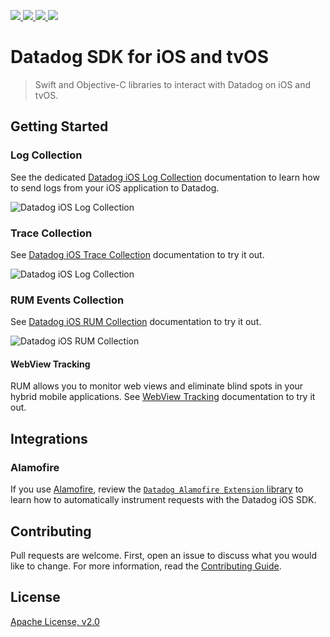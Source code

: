 <p>
    <a href="https://swiftpackageindex.com/DataDog/dd-sdk-ios">
        <img src="https://img.shields.io/endpoint?url=https%3A%2F%2Fswiftpackageindex.com%2Fapi%2Fpackages%2FDataDog%2Fdd-sdk-ios%2Fbadge%3Ftype%3Dplatforms" />
    </a>
    <a href="https://swiftpackageindex.com/DataDog/dd-sdk-ios">
        <img src="https://img.shields.io/endpoint?url=https%3A%2F%2Fswiftpackageindex.com%2Fapi%2Fpackages%2FDataDog%2Fdd-sdk-ios%2Fbadge%3Ftype%3Dswift-versions" />
    </a>
    <a href="https://swiftpackageindex.com/DataDog/dd-sdk-ios">
        <img src="https://img.shields.io/github/v/release/DataDog/dd-sdk-ios?style=flat&label=Swift%20Package%20Index&color=red" />
    </a>
    <a href="https://cocoapods.org/pods/DatadogCore">
        <img src="https://img.shields.io/github/v/release/DataDog/dd-sdk-ios?style=flat&label=CocoaPods" />
    </a>
</p>


# Datadog SDK for iOS and tvOS

> Swift and Objective-C libraries to interact with Datadog on iOS and tvOS.

## Getting Started

### Log Collection

See the dedicated [Datadog iOS Log Collection][1] documentation to learn how to send logs from your iOS application to Datadog.

![Datadog iOS Log Collection](docs/images/logging.png)

### Trace Collection

See [Datadog iOS Trace Collection][2] documentation to try it out.

![Datadog iOS Log Collection](docs/images/tracing.png)

### RUM Events Collection

See [Datadog iOS RUM Collection][3] documentation to try it out.

![Datadog iOS RUM Collection](docs/images/rum.png)

#### WebView Tracking

RUM allows you to monitor web views and eliminate blind spots in your hybrid mobile applications. See [WebView Tracking][5] documentation to try it out.

## Integrations

### Alamofire

If you use [Alamofire][4], review the [`Datadog Alamofire Extension` library](DatadogExtensions/Alamofire/) to learn how to automatically instrument requests with the Datadog iOS SDK.

## Contributing

Pull requests are welcome. First, open an issue to discuss what you would like to change. For more information, read the [Contributing Guide](CONTRIBUTING.md).

## License

[Apache License, v2.0](LICENSE)


[1]: https://docs.datadoghq.com/logs/log_collection/ios
[2]: https://docs.datadoghq.com/tracing/setup_overview/setup/ios
[3]: https://docs.datadoghq.com/real_user_monitoring/ios
[4]: https://github.com/Alamofire/Alamofire
[5]: https://docs.datadoghq.com/real_user_monitoring/mobile_and_tv_monitoring/web_view_tracking?tab=ios